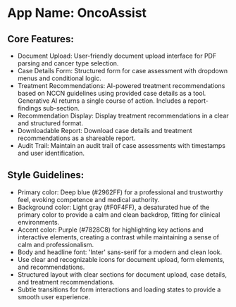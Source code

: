 # **App Name**: OncoAssist

## Core Features:

- Document Upload: User-friendly document upload interface for PDF parsing and cancer type selection.
- Case Details Form: Structured form for case assessment with dropdown menus and conditional logic.
- Treatment Recommendations: AI-powered treatment recommendations based on NCCN guidelines using provided case details as a tool. Generative AI returns a single course of action. Includes a report-findings sub-section.
- Recommendation Display: Display treatment recommendations in a clear and structured format.
- Downloadable Report: Download case details and treatment recommendations as a shareable report.
- Audit Trail: Maintain an audit trail of case assessments with timestamps and user identification.

## Style Guidelines:

- Primary color: Deep blue (#2962FF) for a professional and trustworthy feel, evoking competence and medical authority.
- Background color: Light gray (#F0F4FF), a desaturated hue of the primary color to provide a calm and clean backdrop, fitting for clinical environments.
- Accent color: Purple (#7828C8) for highlighting key actions and interactive elements, creating a contrast while maintaining a sense of calm and professionalism.
- Body and headline font: 'Inter' sans-serif for a modern and clean look.
- Use clear and recognizable icons for document upload, form elements, and recommendations.
- Structured layout with clear sections for document upload, case details, and treatment recommendations.
- Subtle transitions for form interactions and loading states to provide a smooth user experience.